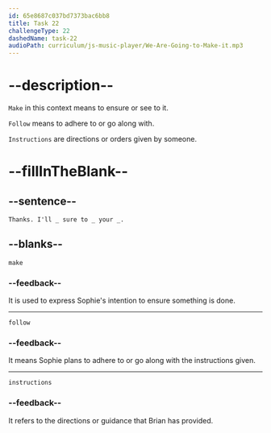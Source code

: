```yaml
---
id: 65e8687c037bd7373bac6bb8
title: Task 22
challengeType: 22
dashedName: task-22
audioPath: curriculum/js-music-player/We-Are-Going-to-Make-it.mp3
---
```


<!--
AUDIO REFERENCE:
Sophie: Thanks. I'll make sure to follow your instructions.
-->

# --description--

`Make` in this context means to ensure or see to it.

`Follow` means to adhere to or go along with.

`Instructions` are directions or orders given by someone.

# --fillInTheBlank--

## --sentence--

`Thanks. I'll _ sure to _ your _.`

## --blanks--

`make`

### --feedback--

It is used to express Sophie's intention to ensure something is done.

---

`follow`

### --feedback--

It means Sophie plans to adhere to or go along with the instructions given.

---

`instructions`

### --feedback--

It refers to the directions or guidance that Brian has provided.
